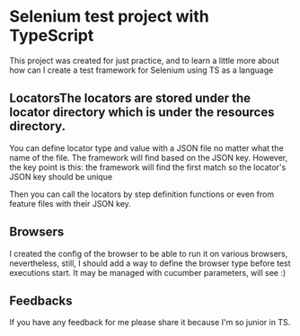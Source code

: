 # Selenium test project with TypeScript

This project was created for just practice, and to learn a little more about how can I create a test framework for Selenium using TS as a language

## LocatorsThe locators are stored under the locator directory which is under the resources directory.</br>

You can define locator type and value with a JSON file no matter what the name of the file. The framework will find
based on the JSON key. However, the key point is this: the framework will find the first match so the locator's JSON key should be unique

Then you can call the locators by step definition functions or even from feature files with their JSON key.

## Browsers

I created the config of the browser to be able to run it on various browsers, nevertheless, still, I should add a way to define the browser type before test executions start.
It may be managed with cucumber parameters, will see :)

## Feedbacks

If you have any feedback for me please share it because I'm so junior in TS.
